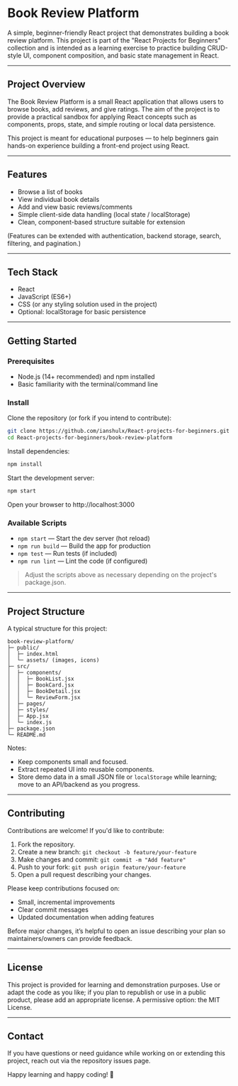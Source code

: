 # Book Review Platform

A simple, beginner-friendly React project that demonstrates building a book review platform. This project is part of the "React Projects for Beginners" collection and is intended as a learning exercise to practice building CRUD-style UI, component composition, and basic state management in React.

---

## Project Overview

The Book Review Platform is a small React application that allows users to browse books, add reviews, and give ratings. The aim of the project is to provide a practical sandbox for applying React concepts such as components, props, state, and simple routing or local data persistence.

This project is meant for educational purposes — to help beginners gain hands-on experience building a front-end project using React.

---

## Features

- Browse a list of books
- View individual book details
- Add and view basic reviews/comments
- Simple client-side data handling (local state / localStorage)
- Clean, component-based structure suitable for extension

(Features can be extended with authentication, backend storage, search, filtering, and pagination.)

---

## Tech Stack

- React
- JavaScript (ES6+)
- CSS (or any styling solution used in the project)
- Optional: localStorage for basic persistence

---

## Getting Started

### Prerequisites

- Node.js (14+ recommended) and npm installed
- Basic familiarity with the terminal/command line

### Install

Clone the repository (or fork if you intend to contribute):

```bash
git clone https://github.com/ianshulx/React-projects-for-beginners.git
cd React-projects-for-beginners/book-review-platform
```

Install dependencies:

```bash
npm install
```

Start the development server:

```bash
npm start
```

Open your browser to http://localhost:3000

### Available Scripts

- `npm start` — Start the dev server (hot reload)
- `npm run build` — Build the app for production
- `npm test` — Run tests (if included)
- `npm run lint` — Lint the code (if configured)

> Adjust the scripts above as necessary depending on the project's package.json.

---

## Project Structure

A typical structure for this project:

```
book-review-platform/
├─ public/
│  ├─ index.html
│  └─ assets/ (images, icons)
├─ src/
│  ├─ components/
│  │  ├─ BookList.jsx
│  │  ├─ BookCard.jsx
│  │  ├─ BookDetail.jsx
│  │  └─ ReviewForm.jsx
│  ├─ pages/
│  ├─ styles/
│  ├─ App.jsx
│  └─ index.js
├─ package.json
└─ README.md
```

Notes:
- Keep components small and focused.
- Extract repeated UI into reusable components.
- Store demo data in a small JSON file or `localStorage` while learning; move to an API/backend as you progress.

---

## Contributing

Contributions are welcome! If you'd like to contribute:

1. Fork the repository.
2. Create a new branch: `git checkout -b feature/your-feature`
3. Make changes and commit: `git commit -m "Add feature"`
4. Push to your fork: `git push origin feature/your-feature`
5. Open a pull request describing your changes.

Please keep contributions focused on:
- Small, incremental improvements
- Clear commit messages
- Updated documentation when adding features

Before major changes, it’s helpful to open an issue describing your plan so maintainers/owners can provide feedback.

---

## License

This project is provided for learning and demonstration purposes. Use or adapt the code as you like; if you plan to republish or use in a public product, please add an appropriate license. A permissive option: the MIT License.

---

## Contact

If you have questions or need guidance while working on or extending this project, reach out via the repository issues page.

Happy learning and happy coding! 🚀